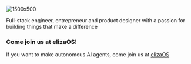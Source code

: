 ![1500x500](https://github.com/user-attachments/assets/83dbc054-6035-4d21-bfa7-a85c2a5d86bd)

Full-stack engineer, entrepreneur and product designer with a passion for building things that make a difference

### Come join us at elizaOS!
If you want to make autonomous AI agents, come join us at [elizaOS](https://github.com/elizaOS)

<!-- WALLET-LINKING-BEGIN
{
  "lastUpdated": "2025-06-01T01:42:03.773Z",
  "wallets": [
    {
      "chain": "solana",
      "address": "5rZBMzhX4NiEwSGiJidacmY7HfGWKT41sE1PnpXBSLvG"
    }
  ]
}
WALLET-LINKING-END -->
